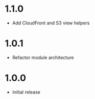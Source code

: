 # 1.1.0

- Add CloudFront and S3 view helpers

# 1.0.1

- Refactor module architecture

# 1.0.0

- Initial release
